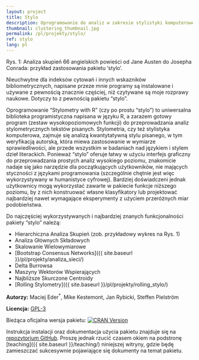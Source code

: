 ```yaml
---
layout: project
title: Stylo
description: Oprogramowanie do analiz w zakresie stylistyki komputerowej, atrybucji autorskiej itd.
thumbnail: clustering_thumbnail.jpg
permalink: /pl/projekty/stylo/
ref: stylo
lang: pl
---
```



<div>
    <img class="col three left" src="{{ site.baseurl }}/assets/img/clustering.jpg" alt="" title="Analiza skupień 66 angielskich powieści od Jane Austen do Josepha Conrada: przykład zastosowania pakietu ‘stylo’"/>
</div>
<div class="col three caption">
    Rys. 1: Analiza skupień 66 angielskich powieści od Jane Austen do Josepha Conrada: przykład zastosowania pakietu ‘stylo’.
</div>

Nieuchwytne dla indeksów cytowań i innych wskazników bibliometrycznych, napisane przeze mnie programy są instalowane i używane z pewnością znacznie częściej, niż czytywane są moje rozprawy naukowe. Dotyczy to z pewnością pakietu “stylo”.

Oprogramowanie “Stylometry with R” (czy po prostu “stylo”) to uniwersalna biblioteka programistyczna napisana w języku R, a zarazem gotowy program (zestaw wysokopoziomowych funkcji) do przeprowadzania analiz stylometrycznych tekstów pisanych. Stylometria, czy też stylistyka komputerowa, zajmuje się analizą kwantytatywną stylu pisanego, w tym weryfikacją autorską, która miewa zastosowanie w wymiarze sprawiedliwości, ale przede wszystkim w badaniach nad językiem i stylem dzieł literackich. Ponieważ “stylo” oferuje łatwy w użyciu interfejs graficzny do przeprowadzania prostych analiz wysokiego poziomu, znakomicie nadaje się jako narzędzie dla początkujących użytkowników, nie mających styczności z językami programowania (szczególnie chętnie jest więc wykorzystywany w humanistyce cyfrowej). Bardziej doświadczeni jednak użytkownicy mogą wykorzystać zawarte w pakiecie funkcje niższego poziomu, by z nich konstruować własne klasyfikatory lub projektować najbardziej nawet wymagające eksperymenty z użyciem przeróżnych miar podobieństwa.

Do najczęściej wykorzystywanych i najbardziej znanych funkcjonalności pakiety “stylo” należą:

* Hierarchiczna Analiza Skupień (zob. przykładowy wykres na Rys. 1)
* Analiza Głównych Składowych
* Skalowanie Wielowymiarowe
* [Bootstrap Consensus Networks]({{ site.baseurl }}/pl/projekty/analiza_sieci/)
* Delta Burrowsa
* Maszyny Wektorów Wspierających
* Najbliższe Skurczone Centroidy
* [Rolling Stylometry]({{ site.baseurl }}/pl/projekty/rolling_stylo/)



**Autorzy:** Maciej Eder<sup>*</sup>, Mike Kestemont, Jan Rybicki, Steffen Pielström

**Licencja:** [GPL-3](https://opensource.org/licenses/GPL-3.0)

Bieżąca oficjalna wersja pakietu: 
[![CRAN Version](http://www.r-pkg.org/badges/version/stylo)](https://CRAN.R-project.org/package=stylo)

Instrukcja instalacji oraz dokumentacja użycia pakietu znajduje się na [repozytorium GitHub](https://github.com/computationalstylistics/stylo). Proszę jednak rzucić czasem okiem na podstronę [teaching]({{ site.baseurl }}/teaching/) niniejszej witryny, gdzie będę zamieszczać sukcesywnie pojawiające się dokumenty na temat pakietu.

